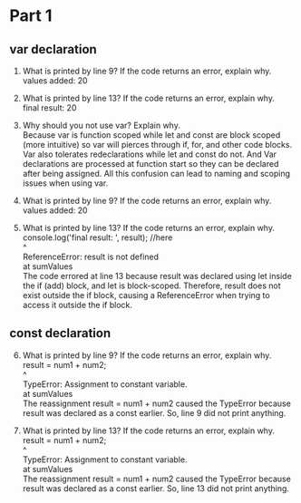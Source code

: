 # Part 1

## var declaration 

1. What is printed by line 9? If the code returns an error, explain why.   
values added:  20

2. What is printed by line 13? If the code returns an error, explain why.   
final result:  20

3. Why should you not use var? Explain why.   
Because var is function scoped while let and const are block scoped (more intuitive) so var will pierces through if, for, and other code blocks. Var also tolerates redeclarations while let and const do not. And Var declarations are processed at function start so they can be declared after being assigned. All this confusion can lead to naming and scoping issues when using var. 

4. What is printed by line 9? If the code returns an error, explain why.   
values added:  20

5. What is printed by line 13? If the code returns an error, explain why.   
console.log('final result: ', result); //here  
                                  ^      
ReferenceError: result is not defined    
    at sumValues   
The code errored at line 13 because result was declared using let inside the if (add) block, and let is block-scoped. Therefore, result does not exist outside the if block, causing a ReferenceError when trying to access it outside the if block.

## const declaration

6. What is printed by line 9? If the code returns an error, explain why.   
        result = num1 + num2;  
               ^  
TypeError: Assignment to constant variable.  
    at sumValues   
The reassignment result = num1 + num2 caused the TypeError because result was declared as a const earlier. So, line 9 did not print anything.

7. What is printed by line 13? If the code returns an error, explain why.   
        result = num1 + num2;  
               ^  
TypeError: Assignment to constant variable.  
    at sumValues   
The reassignment result = num1 + num2 caused the TypeError because result was declared as a const earlier. So, line 13 did not print anything.


